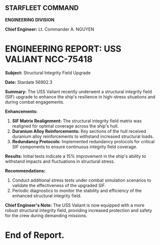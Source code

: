 ## STARFLEET COMMAND

**ENGINEERING DIVISION**

**Chief Engineer:** Lt. Commander A. NGUYEN

# **ENGINEERING REPORT:** USS VALIANT NCC-75418
**Subject:** Structural Integrity Field Upgrade

**Date:** Stardate 56902.3

**Summary:**
The USS Valiant recently underwent a structural integrity field (SIF) upgrade to enhance the ship's resilience in high-stress situations and during combat engagements.

**Enhancements:**
1. **SIF Matrix Realignment:** The structural integrity field matrix was realigned for optimal coverage across the ship's hull.
2. **Duranium Alloy Reinforcements:** Key sections of the hull received duranium alloy reinforcements to withstand increased structural loads.
3. **Redundancy Protocols:** Implemented redundancy protocols for critical SIF components to ensure continuous integrity field coverage.

**Results:**
Initial tests indicate a 15% improvement in the ship's ability to withstand impacts and fluctuations in structural stress.

**Recommendations:**
1. Conduct additional stress tests under combat simulation scenarios to validate the effectiveness of the upgraded SIF.
2. Periodic diagnostics to monitor the stability and efficiency of the enhanced structural integrity field.

**Chief Engineer's Note:**
The USS Valiant is now equipped with a more robust structural integrity field, providing increased protection and safety for the crew during demanding missions.

# End of Report.

